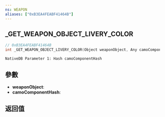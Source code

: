 ```yaml
---
ns: WEAPON
aliases: ["0xB3EA4FEABF41464B"]
---
```

## _GET_WEAPON_OBJECT_LIVERY_COLOR

```c
// 0xB3EA4FEABF41464B
int _GET_WEAPON_OBJECT_LIVERY_COLOR(Object weaponObject, Any camoComponentHash);
```

```
NativeDB Parameter 1: Hash camoComponentHash
```

## 參數
* **weaponObject**: 
* **camoComponentHash**: 

## 返回值
